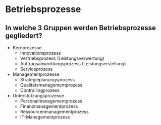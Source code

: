 # Betriebsprozesse

## In welche 3 Gruppen werden Betriebsprozesse gegliedert?
* Kernprozesse
    * Innovationsprozess
    * Vertriebsprozess (Leistungsverwertung)
    * Auftragsabwicklungsprozess (Leistungserstellung)
    * Serviceprozess
* Managementprozesse
    * Strategieplanungsprozess
    * Qualitätsmanagementprozess
    * Controllingprozess
* Unterstützungsprozesse
    * Personalmanagementprozess
    * Finanzmanagementprozess
    * Ressourcenmanagementprozess
    * IT-Managementprozess

